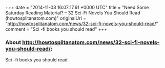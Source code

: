 +++
date = "2014-11-03 16:07:17.61 +0000 UTC"
title = "Need Some Saturday Reading Material? – 32 Sci-Fi Novels You Should Read (howtosplitanatom.com)"
originalUrl = "http://howtosplitanatom.com/news/32-sci-fi-novels-you-should-read/"
comment = "Sci -fi books you should read"
+++

### About http://howtosplitanatom.com/news/32-sci-fi-novels-you-should-read/:

Sci -fi books you should read

